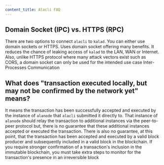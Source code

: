 ```yaml
---
content_title: Alacli FAQ
---
```


## Domain Socket (IPC) vs. HTTPS (RPC)

There are two options to connect `alacli` to `kalad`. You can either use domain sockets or HTTPS. Uses domain socket offering many benefits. It reduces the chance of leaking access of `kalad` to the LAN, WAN or Internet. Also, unlike HTTPS protocol where many attack vectors exist such as CORS, a domain socket can only be used for the intended use case Inter-Processes Communication

## What does "transaction executed locally, but may not be confirmed by the network yet" means?

It means the transaction has been successfully accepted and executed by the instance of `alanode` that `alacli` submitted it directly to. That instance of `alanode` should relay the transaction to additional instances via the peer-to-peer protocol but, there is no guarantee that these additional instances accepted or executed the transaction. There is also no guarantee, at this point, that the transaction has been accepted and executed by a valid block producer and subsequently included in a valid block in the blockchain. If you require stronger confirmation of a transaction's inclusion in the immutable blockchain, you must take extra steps to monitor for the transaction's presence in an irreversible block
